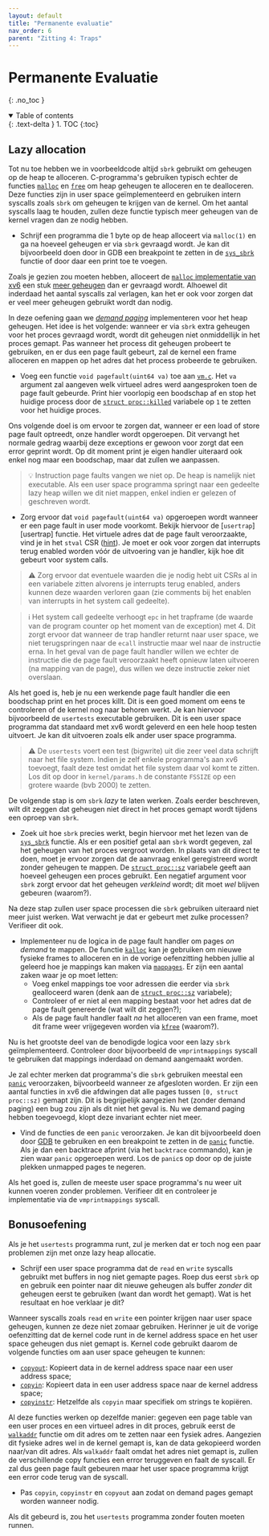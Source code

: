 ```yaml
---
layout: default
title: "Permanente evaluatie"
nav_order: 6
parent: "Zitting 4: Traps"
---
```


# Permanente Evaluatie
{: .no_toc }

<details open markdown="block">
  <summary>
    Table of contents
  </summary>
  {: .text-delta }
1. TOC
{:toc}
</details>

## Lazy allocation

Tot nu toe hebben we in voorbeeldcode altijd `sbrk` gebruikt om geheugen op de heap te alloceren.
C-programma's gebruiken typisch echter de functies [`malloc`][malloc ref] en [`free`][free ref] om heap geheugen te alloceren en te dealloceren.
Deze functies zijn in user space geïmplementeerd en gebruiken intern syscalls zoals `sbrk` om geheugen te krijgen van de kernel.
Om het aantal syscalls laag te houden, zullen deze functie typisch meer geheugen van de kernel vragen dan ze nodig hebben.

* Schrijf een programma die 1 byte op de heap alloceert via `malloc(1)` en ga na hoeveel geheugen er via `sbrk` gevraagd wordt.
   Je kan dit bijvoorbeeld doen door in GDB een breakpoint te zetten in de [`sys_sbrk`][sys_sbrk] functie of door daar een print toe te voegen.

Zoals je gezien zou moeten hebben, alloceert de [`malloc` implementatie van xv6][umalloc.c] een stuk [meer geheugen][over alloc] dan er gevraagd wordt.
Alhoewel dit inderdaad het aantal syscalls zal verlagen, kan het er ook voor zorgen dat er veel meer geheugen gebruikt wordt dan nodig.

In deze oefening gaan we [_demand paging_][demand paging] implementeren voor het heap geheugen.
Het idee is het volgende: wanneer er via `sbrk` extra geheugen voor het proces gevraagd wordt, wordt dit geheugen niet onmiddellijk in het proces gemapt.
Pas wanneer het process dit geheugen probeert te gebruiken, en er dus een page fault gebeurt, zal de kernel een frame alloceren en mappen op het adres dat het process probeerde te gebruiken.

* Voeg een functie `void pagefault(uint64 va)` toe aan [`vm.c`][vm.c].
   Het `va` argument zal aangeven welk virtueel adres werd aangesproken toen de page fault gebeurde.
   Print hier voorlopig een boodschap af en stop het huidige process door de [`struct proc::killed`][proc killed] variabele op `1` te zetten voor het huidige proces.

Ons volgende doel is om ervoor te zorgen dat, wanneer er een load of store page fault optreedt, onze handler wordt opgeroepen.
Dit vervangt het normale gedrag waarbij deze exceptions er gewoon voor zorgt dat een error geprint wordt. Op dit moment print je eigen handler uiteraard ook enkel nog maar een boodschap, maar dat zullen we aanpassen.

> :bulb: Instruction page faults vangen we niet op. De heap is namelijk niet executable. Als een user space programma springt naar een gedeelte lazy heap willen we dit niet mappen, enkel indien er gelezen of geschreven wordt.

* Zorg ervoor dat `void pagefault(uint64 va)` opgeroepen wordt wanneer er een page fault in user mode voorkomt.
   Bekijk hiervoor de [`usertrap`][usertrap] functie.
   Het virtuele adres dat de page fault veroorzaakte, vind je in het `stval` CSR ([hint][stval hint]).
   Je moet er ook voor zorgen dat interrupts terug enabled worden vóór de uitvoering van je handler, kijk hoe dit gebeurt voor system calls.

 > :warning: Zorg ervoor dat eventuele waarden die je nodig hebt uit CSRs al in een variabele zitten alvorens je interrupts terug enabled, anders kunnen deze waarden verloren gaan (zie comments bij het enablen van interrupts in het system call gedeelte).

 > :information_source: Het system call gedeelte verhoogt `epc` in het trapframe (de waarde van de program counter op het moment van de exception) met 4. Dit zorgt ervoor dat wanneer de trap handler returnt naar user space, we niet terugspringen naar de `ecall` instructie maar wel naar de instructie erna. In het geval van de page fault handler willen we echter de instructie die de page fault veroorzaakt heeft opnieuw laten uitvoeren (na mapping van de page), dus willen we deze instructie zeker niet overslaan.

Als het goed is, heb je nu een werkende page fault handler die een boodschap print en het proces killt.
Dit is een goed moment om eens te controleren of de kernel nog naar behoren werkt.
Je kan hiervoor bijvoorbeeld de `usertests` executable gebruiken.
Dit is een user space programma dat standaard met xv6 wordt geleverd en een hele hoop testen uitvoert.
Je kan dit uitvoeren zoals elk ander user space programma.

> :warning: De `usertests` voert een test (bigwrite) uit die zeer veel data schrijft naar het file system. Indien je zelf enkele programma's aan xv6 toevoegt, faalt deze test omdat het file system daar vol komt te zitten. Los dit op door in `kernel/params.h` de constante `FSSIZE` op een grotere waarde (bvb 2000) te zetten.

De volgende stap is om `sbrk` _lazy_ te laten werken.
Zoals eerder beschreven, wilt dit zeggen dat geheugen niet direct in het proces gemapt wordt tijdens een oproep van `sbrk`.

* Zoek uit hoe `sbrk` precies werkt, begin hiervoor met het lezen van de [`sys_sbrk`][sys_sbrk] functie.
   Als er een positief getal aan `sbrk` wordt gegeven, zal het geheugen van het proces vergroot worden.
   In plaats van dit direct te doen, moet je ervoor zorgen dat de aanvraag enkel geregistreerd wordt zonder geheugen te mappen.
   De [`struct proc::sz`][proc sz] variabele geeft aan hoeveel geheugen een proces gebruikt.
   Een negatief argument voor `sbrk` zorgt ervoor dat het geheugen _verkleind_ wordt; dit moet _wel_ blijven gebeuren (waarom?).

Na deze stap zullen user space processen die `sbrk` gebruiken uiteraard niet meer juist werken.
Wat verwacht je dat er gebeurt met zulke processen?
Verifieer dit ook.

* Implementeer nu de logica in de page fault handler om pages _on demand_ te mappen.
   De functie [`kalloc`][kalloc] kan je gebruiken om nieuwe fysieke frames to alloceren en in de vorige oefenzitting hebben jullie al geleerd hoe je mappings kan maken via [`mappages`][mappages].
   Er zijn een aantal zaken waar je op moet letten:
    - Voeg enkel mappings toe voor adressen die eerder via `sbrk` gealloceerd waren (denk aan de [`struct proc::sz`][proc sz] variabele);
    - Controleer of er niet al een mapping bestaat voor het adres dat de page fault genereerde (wat wilt dit zeggen?);
    - Als de page fault handler faalt _na_ het alloceren van een frame, moet dit frame weer vrijgegeven worden via [`kfree`][kfree] (waarom?).

Nu is het grootste deel van de benodigde logica voor een lazy `sbrk` geïmplementeerd.
Controleer door bijvoorbeeld de `vmprintmappings` syscall te gebruiken dat mappings inderdaad on demand aangemaakt worden.

Je zal echter merken dat programma's die `sbrk` gebruiken meestal een [`panic`][panic] veroorzaken, bijvoorbeeld wanneer ze afgesloten worden.
Er zijn een aantal functies in xv6 die afdwingen dat alle pages tussen `[0, struct proc::sz)` gemapt zijn.
Dit is begrijpelijk aangezien het (zonder demand paging) een bug zou zijn als dit niet het geval is.
Nu we demand paging hebben toegevoegd, klopt deze invariant echter niet meer.

* Vind de functies de een `panic` veroorzaken.
   Je kan dit bijvoorbeeld doen door [GDB][gdb] te gebruiken en een breakpoint te zetten in de [`panic`][panic] functie.
   Als je dan een backtrace afprint (via het `backtrace` commando), kan je zien waar `panic` opgeroepen werd.
   Los de `panic`s op door op de juiste plekken unmapped pages te negeren.

Als het goed is, zullen de meeste user space programma's nu weer uit kunnen voeren zonder problemen.
Verifieer dit en controleer je implementatie via de `vmprintmappings` syscall.

## Bonusoefening

Als je het `usertests` programma runt, zul je merken dat er toch nog een paar problemen zijn met onze lazy heap allocatie.

* Schrijf een user space programma dat de `read` en `write` syscalls gebruikt met buffers in nog niet gemapte pages.
   Roep dus eerst `sbrk` op en gebruik een pointer naar dit nieuwe geheugen als buffer _zonder_ dit geheugen eerst te gebruiken (want dan wordt het gemapt).
   Wat is het resultaat en hoe verklaar je dit?

Wanneer syscalls zoals `read` en `write` een pointer krijgen naar user space geheugen, kunnen ze deze niet zomaar gebruiken.
Herinner je uit de vorige oefenzitting dat de kernel code runt in de kernel address space en het user space geheugen dus niet gemapt is.
Kernel code gebruikt daarom de volgende functies om aan user space geheugen te kunnen:
- [`copyout`][copyout]: Kopieert data in de kernel address space naar een user address space;
- [`copyin`][copyin]: Kopieert data in een user address space naar de kernel address space;
- [`copyinstr`][copyinstr]: Hetzelfde als `copyin` maar specifiek om strings te kopiëren.

Al deze functies werken op dezelfde manier: gegeven een page table van een user proces en een virtueel adres in dit proces, gebruik eerst de [`walkaddr`][walkaddr] functie om dit adres om te zetten naar een fysiek adres.
Aangezien dit fysieke adres wel in de kernel gemapt is, kan de data gekopieerd worden naar/van dit adres.
Als `walkaddr` faalt omdat het adres niet gemapt is, zullen de verschillende copy functies een error teruggeven en faalt de syscall.
Er zal dus geen page fault gebeuren maar het user space programma krijgt een error code terug van de syscall.

* Pas `copyin`, `copyinstr` en `copyout` aan zodat on demand pages gemapt worden wanneer nodig.

Als dit gebeurd is, zou het `usertests` programma zonder fouten moeten runnen.


[malloc ref]: https://en.cppreference.com/w/c/memory/malloc
[free ref]: https://en.cppreference.com/w/c/memory/free
[sys_sbrk]: https://github.com/besturingssystemen/xv6-riscv/blob/103d9df6ce3154febadcf9a67791d526ec6b07ac/kernel/sysproc.c#L41
[umalloc.c]: https://github.com/besturingssystemen/xv6-riscv/blob/103d9df6ce3154febadcf9a67791d526ec6b07ac/user/umalloc.c
[over alloc]: https://github.com/besturingssystemen/xv6-riscv/blob/103d9df6ce3154febadcf9a67791d526ec6b07ac/user/umalloc.c#L54
[demand paging]: https://en.wikipedia.org/wiki/Demand_paging
[vm.c]: https://github.com/besturingssystemen/xv6-riscv/blob/103d9df6ce3154febadcf9a67791d526ec6b07ac/kernel/vm.c
[proc killed]: https://github.com/besturingssystemen/xv6-riscv/blob/103d9df6ce3154febadcf9a67791d526ec6b07ac/kernel/proc.h#L101
[proc sz]: https://github.com/besturingssystemen/xv6-riscv/blob/103d9df6ce3154febadcf9a67791d526ec6b07ac/kernel/proc.h#L107
[stval hint]: https://github.com/besturingssystemen/xv6-riscv/blob/103d9df6ce3154febadcf9a67791d526ec6b07ac/kernel/trap.c#L71-L72
[kalloc]: https://github.com/besturingssystemen/xv6-riscv/blob/103d9df6ce3154febadcf9a67791d526ec6b07ac/kernel/kalloc.c#L65
[kfree]: https://github.com/besturingssystemen/xv6-riscv/blob/103d9df6ce3154febadcf9a67791d526ec6b07ac/kernel/kalloc.c#L42
[mappages]: https://github.com/besturingssystemen/xv6-riscv/blob/103d9df6ce3154febadcf9a67791d526ec6b07ac/kernel/vm.c#L133
[panic]: https://github.com/besturingssystemen/xv6-riscv/blob/103d9df6ce3154febadcf9a67791d526ec6b07ac/kernel/printf.c#L120
[uvmunmap]: https://github.com/besturingssystemen/xv6-riscv/blob/103d9df6ce3154febadcf9a67791d526ec6b07ac/kernel/vm.c#L159
[gdb]: https://github.com/besturingssystemen/klaarzetten-werkomgeving#gdb
[copyout]: https://github.com/besturingssystemen/xv6-riscv/blob/103d9df6ce3154febadcf9a67791d526ec6b07ac/kernel/vm.c#L340
[copyin]: https://github.com/besturingssystemen/xv6-riscv/blob/103d9df6ce3154febadcf9a67791d526ec6b07ac/kernel/vm.c#L365
[copyinstr]: https://github.com/besturingssystemen/xv6-riscv/blob/103d9df6ce3154febadcf9a67791d526ec6b07ac/kernel/vm.c#L390
[walkaddr]: https://github.com/besturingssystemen/xv6-riscv/blob/103d9df6ce3154febadcf9a67791d526ec6b07ac/kernel/vm.c#L100


